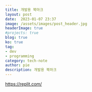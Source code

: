 ```yaml
---
title: 개발용 북마크
layout: post
date:  2023-01-07 23:37
image: /assets/images/post_header.jpg
headerImage: true
#projects: true
blog: true
ko: true
tag:
- dev
- programming
category: tech-note
author: pie
description: 개발용 북마크
---
```


https://replit.com/
